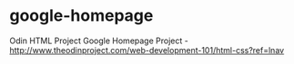 # google-homepage
Odin HTML Project
Google Homepage Project - http://www.theodinproject.com/web-development-101/html-css?ref=lnav
